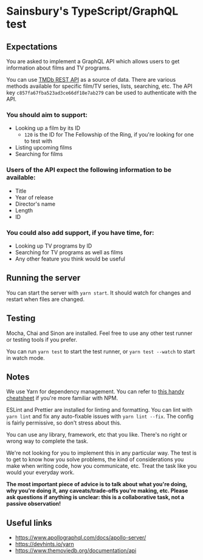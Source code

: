 # Sainsbury's TypeScript/GraphQL test

## Expectations

You are asked to implement a GraphQL API which allows users to get information about films and TV programs.

You can use [TMDb REST API](https://www.themoviedb.org/documentation/api) as a source of data. There are various methods
available for specific film/TV series, lists, searching, etc. The API key `c857fa67fba523ad3ce66df18e7ab279` can be used
to authenticate with the API.

### You should aim to support:

- Looking up a film by its ID
  - `120` is the ID for The Fellowship of the Ring, if you're looking for one to test with
- Listing upcoming films
- Searching for films

### Users of the API expect the following information to be available:

- Title
- Year of release
- Director's name
- Length
- ID

### You could also add support, if you have time, for:

- Looking up TV programs by ID
- Searching for TV programs as well as films
- Any other feature you think would be useful

## Running the server

You can start the server with `yarn start`. It should watch for changes and restart when files are changed.

## Testing

Mocha, Chai and Sinon are installed. Feel free to use any other test runner or testing tools if you prefer.

You can run `yarn test` to start the test runner, or `yarn test --watch` to start in watch mode.

## Notes

We use Yarn for dependency management. You can refer to [this handy cheatsheet](https://devhints.io/yarn) if you're more
familiar with NPM.

ESLint and Prettier are installed for linting and formatting. You can lint with `yarn lint` and fix any auto-fixable
issues with `yarn lint --fix`. The config is fairly permissive, so don't stress about this.

You can use any library, framework, etc that you like. There's no right or wrong way to complete the task.

We're not looking for you to implement this in any particular way. The test is to get to know how you solve problems,
the kind of considerations you make when writing code, how you communicate, etc. Treat the task like you would your
everyday work.

**The most important piece of advice is to talk about what you're doing, why you're doing it, any caveats/trade-offs
you're making, etc. Please ask questions if anything is unclear: this is a collaborative task, not a passive
observation!**

## Useful links

- https://www.apollographql.com/docs/apollo-server/
- https://devhints.io/yarn
- https://www.themoviedb.org/documentation/api
